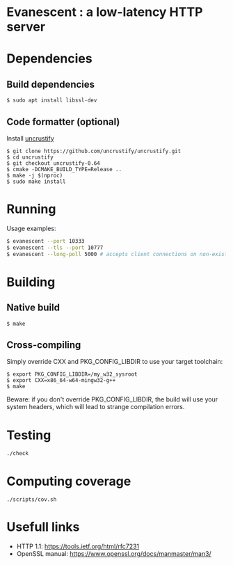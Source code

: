 # Evanescent : a low-latency HTTP server

# Dependencies

## Build dependencies

```
$ sudo apt install libssl-dev
```

## Code formatter (optional)

Install [uncrustify](https://github.com/uncrustify/uncrustify)

```
$ git clone https://github.com/uncrustify/uncrustify.git
$ cd uncrustify
$ git checkout uncrustify-0.64
$ cmake -DCMAKE_BUILD_TYPE=Release ..
$ make -j $(nproc)
$ sudo make install
```

# Running

Usage examples:

```sh
$ evanescent --port 10333
$ evanescent --tls --port 10777
$ evanescent --long-poll 5000 # accepts client connections on non-existing resources

```

# Building

## Native build

```
$ make
```

## Cross-compiling

Simply override CXX and PKG_CONFIG_LIBDIR to use your target toolchain:

```
$ export PKG_CONFIG_LIBDIR=/my_w32_sysroot
$ export CXX=x86_64-w64-mingw32-g++
$ make
```

Beware: if you don't override PKG_CONFIG_LIBDIR, the build will use your system
headers, which will lead to strange compilation errors.

# Testing

```
./check
```

# Computing coverage

```
./scripts/cov.sh
```

# Usefull links

 - HTTP 1.1: https://tools.ietf.org/html/rfc7231
 - OpenSSL manual: https://www.openssl.org/docs/manmaster/man3/
